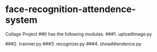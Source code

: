 # face-recognition-attendence-system
Collage Project
##It has the following modules.
###1. uploadImage.py
  
###2. trainner.py
###3. recognizer.py
###4. showAttendence.py


